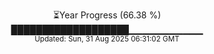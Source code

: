 <p align="center">
⏳Year Progress (66.38 %) <br>
███████████████████▁▁▁▁▁▁▁▁▁▁▁ <br>
<sub>Updated: Sun, 31 Aug 2025 06:31:02 GMT</sub>
</p>

